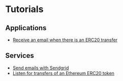 # Tutorials

## Applications

* [Receive an email when there is an ERC20 transfer](applications/receive-email-when-there-is-an-erc20-transfer.md)

## Services

* [Send emails with Sendgrid](services/send-emails-with-sendgrid.md)
* [Listen for transfers of an Ethereum ERC20 token](services/listen-for-transfers-of-an-ethereum-erc20-token.md)




